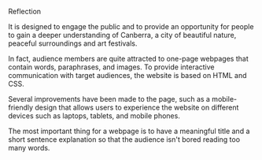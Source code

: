 Reflection



It is designed to engage the public and to provide an opportunity for people to gain a deeper understanding of Canberra, a city of beautiful nature, peaceful surroundings and art festivals.


In fact, audience members are quite attracted to one-page webpages that contain words, paraphrases, and images. To provide interactive communication with target audiences, the website is based on HTML and CSS.


Several improvements have been made to the page, such as a mobile-friendly design that allows users to experience the website on different devices such as laptops, tablets, and mobile phones.


The most important thing for a webpage is to have a meaningful title and a short sentence explanation so that the audience isn't bored reading too many words.
